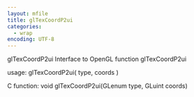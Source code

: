 ```yaml
---
layout: mfile
title: glTexCoordP2ui
categories:
  - wrap
encoding: UTF-8
---
```


glTexCoordP2ui  Interface to OpenGL function glTexCoordP2ui

usage:  glTexCoordP2ui( type, coords )

C function:  void glTexCoordP2ui(GLenum type, GLuint coords)